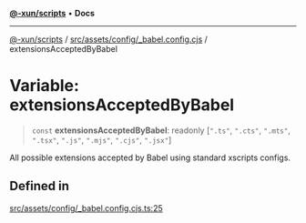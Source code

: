 [**@-xun/scripts**](../../../../../README.md) • **Docs**

***

[@-xun/scripts](../../../../../README.md) / [src/assets/config/\_babel.config.cjs](../README.md) / extensionsAcceptedByBabel

# Variable: extensionsAcceptedByBabel

> `const` **extensionsAcceptedByBabel**: readonly [`".ts"`, `".cts"`, `".mts"`, `".tsx"`, `".js"`, `".mjs"`, `".cjs"`, `".jsx"`]

All possible extensions accepted by Babel using standard xscripts configs.

## Defined in

[src/assets/config/\_babel.config.cjs.ts:25](https://github.com/Xunnamius/xscripts/blob/91915b63e10dd6449ad16f4202f487b34227194a/src/assets/config/_babel.config.cjs.ts#L25)
